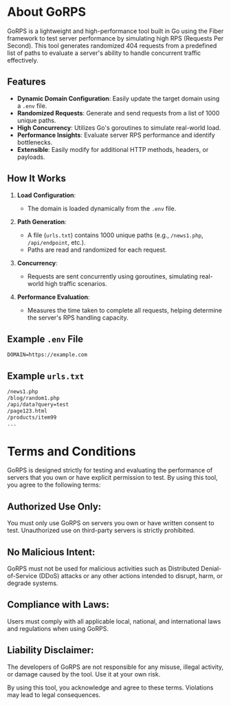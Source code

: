 # About GoRPS
GoRPS is a lightweight and high-performance tool built in Go using the Fiber framework to test server performance by simulating high RPS (Requests Per Second). This tool generates randomized 404 requests from a predefined list of paths to evaluate a server's ability to handle concurrent traffic effectively.

## Features

- **Dynamic Domain Configuration**: Easily update the target domain using a `.env` file.
- **Randomized Requests**: Generate and send requests from a list of 1000 unique paths.
- **High Concurrency**: Utilizes Go's goroutines to simulate real-world load.
- **Performance Insights**: Evaluate server RPS performance and identify bottlenecks.
- **Extensible**: Easily modify for additional HTTP methods, headers, or payloads.

## How It Works

1. **Load Configuration**:
   - The domain is loaded dynamically from the `.env` file.

2. **Path Generation**:
   - A file (`urls.txt`) contains 1000 unique paths (e.g., `/news1.php`, `/api/endpoint`, etc.).
   - Paths are read and randomized for each request.

3. **Concurrency**:
   - Requests are sent concurrently using goroutines, simulating real-world high traffic scenarios.

4. **Performance Evaluation**:
   - Measures the time taken to complete all requests, helping determine the server's RPS handling capacity.

## Example `.env` File

```env
DOMAIN=https://example.com
```

## Example `urls.txt`

```txt
/news1.php
/blog/random1.php
/api/data?query=test
/page123.html
/products/item99
...
```

# Terms and Conditions
GoRPS is designed strictly for testing and evaluating the performance of servers that you own or have explicit permission to test. By using this tool, you agree to the following terms:

## Authorized Use Only:
You must only use GoRPS on servers you own or have written consent to test. Unauthorized use on third-party servers is strictly prohibited.

## No Malicious Intent:
GoRPS must not be used for malicious activities such as Distributed Denial-of-Service (DDoS) attacks or any other actions intended to disrupt, harm, or degrade systems.

## Compliance with Laws:
Users must comply with all applicable local, national, and international laws and regulations when using GoRPS.

## Liability Disclaimer:
The developers of GoRPS are not responsible for any misuse, illegal activity, or damage caused by the tool. Use it at your own risk.

By using this tool, you acknowledge and agree to these terms. Violations may lead to legal consequences.